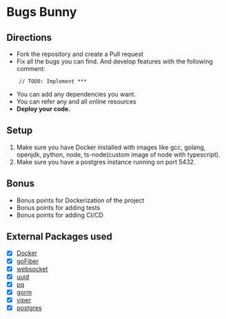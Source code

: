 # Bugs Bunny

## Directions
- Fork the repository and create a Pull request
- Fix all the bugs you can find. And develop features with the following comment:
```
    // TODO: Implement ***
```
- You can add any dependencies you want.
- You can refer any and all online resources
- **Deploy your code.**

## Setup
1. Make sure you have Docker installed with images like gcc, golang, openjdk, python, node, ts-node(custom image of node with typescript).
2. Make sure you have a postgres instance running on port 5432.

## Bonus
- Bonus points for Dockerization of the project
- Bonus points for adding tests
- Bonus points for adding CI/CD

## External Packages used
- [x] [Docker](github.com/docker/docker)
- [x] [goFiber](github.com/gofiber/fiber/v2)
- [x] [websocket](github.com/gofiber/websocket/v2)
- [x] [uuid](github.com/google/uuid)
- [x] [pq](github.com/lib/pq)
- [x] [gorm](gorm.io)
- [x] [viper](github.com/spf13/viper)
- [x] [postgres](gorm.io/driver/postgres)
